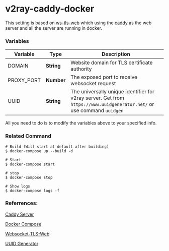 
# v2ray-caddy-docker
This setting is based on [ws-tls-web] which using the [caddy] as the web server and all the server are running in docker.

### Variables
|Variable|Type|Description|
|---|---|---|
|DOMAIN|**String**|Website domain for TLS certificate authority|
|PROXY_PORT|**Number**|The exposed port to receive websocket request|
|UUID|**String**|The universally unique identifier for v2ray server. Get from `https://www.uuidgenerator.net/` or use command `uuidgen`|

All you need to do is to modify the variables above to your specified info.

### Related Command
```shell
# Build (Will start at default after building)
$ docker-compose up --build -d

# Start
$ docker-compose start

# stop
$ docker-compose stop

# Show logs
$ docker-compose logs -f
```

### Referrences:

[Caddy Server][caddy]

[Docker Compose][docker-compose]

[Websocket-TLS-Web][ws-tls-web]

[UUID Generator][uuid-generator]

[ws-tls-web]: https://toutyrater.github.io/advanced/wss_and_web.html
[caddy]: https://caddyserver.com/
[docker-compose]: https://docs.docker.com/compose/reference/overview/
[uuid-generator]: https://www.uuidgenerator.net/
